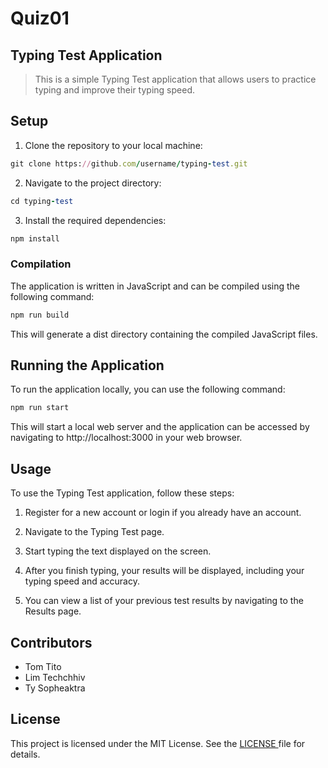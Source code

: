 # Quiz01 

## Typing Test Application 

>This is a simple Typing Test application that allows users to practice typing and improve their typing speed.

## Setup
1. Clone the repository to your local machine:
```ruby
git clone https://github.com/username/typing-test.git
```
2. Navigate to the project directory:
```ruby
cd typing-test
```
3. Install the required dependencies:
```ruby
npm install
```
### Compilation
The application is written in JavaScript and can be compiled using the following command:

```ruby
npm run build
```

This will generate a dist directory containing the compiled JavaScript files.

## Running the Application
To run the application locally, you can use the following command:

```ruby
npm run start
```
This will start a local web server and the application can be accessed by navigating to http://localhost:3000 in your web browser.

## Usage
To use the Typing Test application, follow these steps:

1. Register for a new account or login if you already have an account.

2. Navigate to the Typing Test page.

3. Start typing the text displayed on the screen.

4. After you finish typing, your results will be displayed, including your typing speed and accuracy.

5. You can view a list of your previous test results by navigating to the Results page.

## Contributors

- Tom Tito
- Lim Techchhiv
- Ty Sopheaktra
## License

This project is licensed under the MIT License. See the <ins> LICENSE </ins> file for details.
